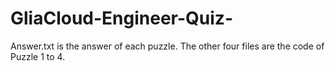 # GliaCloud-Engineer-Quiz-

Answer.txt is the answer of each puzzle.
The other four files are the code of Puzzle 1 to 4.
